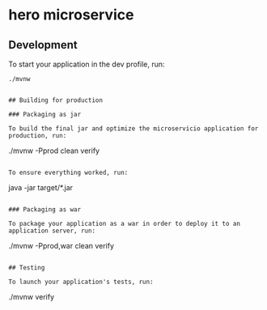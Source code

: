 # hero microservice

## Development

To start your application in the dev profile, run:

```
./mvnw
```
```

## Building for production

### Packaging as jar

To build the final jar and optimize the microservicio application for production, run:

```
./mvnw -Pprod clean verify
```

To ensure everything worked, run:

```
java -jar target/*.jar
```

### Packaging as war

To package your application as a war in order to deploy it to an application server, run:

```
./mvnw -Pprod,war clean verify
```

## Testing

To launch your application's tests, run:

```
./mvnw verify
```
